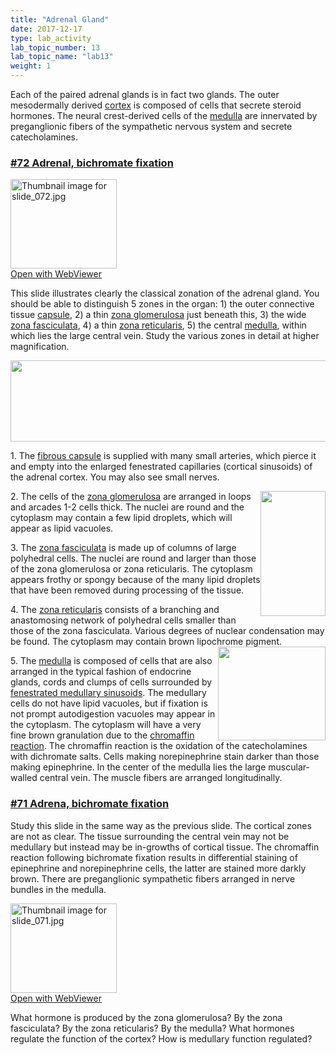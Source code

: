 ```yaml
---
title: "Adrenal Gland"
date: 2017-12-17
type: lab_activity
lab_topic_number: 13
lab_topic_name: "lab13"
weight: 1
---
```

<div class="entrybody">
						<p>Each of the paired adrenal glands is in fact two glands.  The outer mesodermally derived <u>cortex</u> is composed of cells that secrete steroid hormones.  The neural crest-derived cells of the <u>medulla</u> are innervated by preganglionic fibers of the sympathetic nervous system and secrete catecholamines.  </p>

<h3><u><b>#72 Adrenal, bichromate fixation</b></u></h3>

<div class="thumbnail"> <a href="http://virtualslides.cumc.columbia.edu/72.svs/view.apml?" target="_blank"><img alt="Thumbnail image for slide_072.jpg" src="/assets/images/slide_072-thumb-170x143-1563.jpg" width="170" height="143" class="mt-image-left"></a><br><a href="http://virtualslides.cumc.columbia.edu/72.svs/view.apml?" target="_blank">Open with WebViewer</a></div>

This slide illustrates clearly the classical zonation of the adrenal gland. You should be able to distinguish 5 zones in the organ: 1) the outer connective tissue <u>capsule</u>, 2) a thin <u>zona glomerulosa</u> just beneath this, 3) the wide <u>zona fasciculata</u>, 4) a thin <u>zona reticularis</u>, 5) the central <u>medulla</u>, within which lies the large central vein. Study the various zones in detail at higher magnification.<br>
<div style="text-align: center;"><img src="/assets/images/72%20adrenal%20-%20zones.jpg" style="width:630px; height:130px;"></div>

<p>1. The <u>fibrous capsule</u> is supplied with many small arteries, which pierce it and empty into the enlarged fenestrated capillaries (cortical sinusoids) of the adrenal cortex. You may also see small nerves.</p>

<p><img src="/assets/images/72%20adrenal%20-%20capsule%2C%20glomerulosa%2C%20fasciculata.jpg" style="width:104px; height:200px; float:right;">2. The cells of the <u>zona glomerulosa</u> are arranged in loops and arcades 1-2 cells thick. The nuclei are round and the cytoplasm may contain a few lipid droplets, which will appear as lipid vacuoles.</p>

<p>3. The <u>zona fasciculata</u> is made up of columns of large polyhedral cells. The nuclei are round and larger than those of the zona glomerulosa or zona reticularis. The cytoplasm appears frothy or spongy because of the many lipid droplets that have been removed during processing of the tissue.</p>

<p>4. The <u>zona reticularis</u> consists of a branching and anastomosing network of polyhedral cells smaller than those of the zona fasciculata. Various degrees of nuclear condensation may be found. The cytoplasm may contain brown lipochrome pigment. <img src="/assets/images/72%20adrenal%20-%20reticularis%2C%20medulla.jpg" style="width:172px; height:150px; float:right;"></p>

<p>5. The <u>medulla</u> is composed of cells that are also arranged in the typical fashion of endocrine glands, cords and clumps of cells surrounded by <u>fenestrated medullary sinusoids</u>. The medullary cells do not have lipid vacuoles, but if fixation is not prompt autodigestion vacuoles may appear in the cytoplasm. The cytoplasm will have a very fine brown granulation due to the <u>chromaffin reaction</u>. The chromaffin reaction is the oxidation of the catecholamines with dichromate salts. Cells making norepinephrine stain darker than those making epinephrine. In the center of the medulla lies the large muscular-walled central vein. The muscle fibers are arranged longitudinally.</p>

<h3><u><b>#71 Adrena, bichromate fixation</b></u></h3>

<p>Study this slide in the same way as the previous slide.  The cortical zones are not as clear. The tissue surrounding the central vein may not be medullary but instead may be in-growths of cortical tissue.  The chromaffin reaction following bichromate fixation results in differential staining of epinephrine and norepinephrine cells, the latter are stained more darkly brown. There are preganglionic sympathetic fibers arranged in nerve bundles in the medulla.  </p>

<div class="thumbnail"> <a href="http://virtualslides.cumc.columbia.edu/71.svs/view.apml?" target="_blank"><img alt="Thumbnail image for slide_071.jpg" src="/assets/images/slide_071-thumb-170x143-1560.jpg" width="170" height="143" class="mt-image-left"></a><br><a href="http://virtualslides.cumc.columbia.edu/71.svs/view.apml?" target="_blank">Open with WebViewer</a></div>

<p>What hormone is produced by the zona glomerulosa? By the zona fasciculata? By the zona reticularis? By the medulla? What hormones regulate the function of the cortex? How is medullary function regulated?</p>
						
						
</div>

